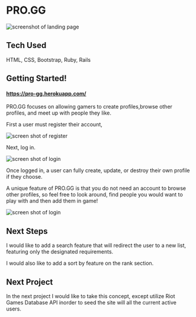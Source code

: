 # PRO.GG

![screenshot of landing page](https://i.imgur.com/2F2AkIu.png)


## Tech Used

HTML, CSS, Bootstrap, Ruby, Rails

## Getting Started!


#### https://pro-gg.herokuapp.com/
 


PRO.GG focuses on allowing gamers to create profiles,browse other profiles, and meet up with people they like. 

First a user must register their account,

![screen shot of register](https://i.imgur.com/5tCyv7i.png)

Next, log in.

![screen shot of login](https://i.imgur.com/SrRcpZN.png)

Once logged in, a user can fully create, update, or destroy their own profile if they choose.

A unique feature of PRO.GG is that you do not need an account to browse other profiles, so feel free to look around, find people you would want to play with and then add them in game!

![screen shot of login](https://i.imgur.com/HUWguuL.png)


## Next Steps

I would like to add a search feature that will redirect the user to a new list, featuring only the designated requirements. 

I would also like to add a sort by feature on the rank section.  


## Next Project

In the next project I would like to take this concept, except utilize Riot Games Database API inorder to seed the site will all the current active users. 
